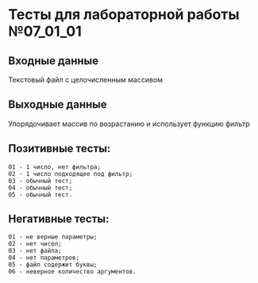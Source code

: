 # Тесты для лабораторной работы №07_01_01
## Входные данные

Текстовый файл с целочисленным массивом
## Выходные данные

Упорядочивает массив по возрастанию и использует функцию фильтр

## Позитивные тесты:

    01 - 1 число, нет фильтра;
    02 - 1 число подходящее под фильтр;
    03 - обычный тест;
    04 - обычный тест;
    05 - обычный тест.


## Негативные тесты:

    01 - не верные параметры;
    02 - нет чисел;
    03 - нет файла;
    04 - нет параметров;
    05 - файл содержит буквы;
    06 - неверное количество аргументов.
